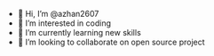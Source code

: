 - 👋 Hi, I’m @azhan2607
- 👀 I’m interested in coding
- 🌱 I’m currently learning new skills 
- 💞️ I’m looking to collaborate on open source project

